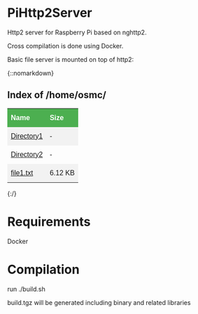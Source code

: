 # PiHttp2Server
Http2 server for Raspberry Pi based on nghttp2.

Cross compilation is done using Docker.

Basic file server is mounted on top of http2:

{::nomarkdown}

<!DOCTYPE html>
<html>
    <head>
        <style>
                        table {               font-family: "Trebuchet MS", Arial, Helvetica, sans-serif;               border-collapse: collapse;            }            th, td {               text-align: left;               padding: 8px;               padding-top: 12px;               padding-bottom: 12px;            }            tr:nth-child(even){background-color: #f2f2f2}            th {               background-color: #4CAF50;               color: white;            }
        </style>
    </head>
    <body>
        <h2>
            Index of /home/osmc/
        </h2>
        <table>
            <tr>
                <th>
                    Name
                </th>
                <th>
                    Size
                </th>
            </tr>
            <tr>
                <td>
                    <a class="link" href="/Directory1">
                        Directory1
                    </a>
                </td>
                <td>
                    -
                </td>
            </tr>
            <tr>
                <td>
                    <a class="link" href="/Directory2">
                        Directory2
                    </a>
                </td>
                <td>
                    -
                </td>
            </tr>
            <tr>
                <td>
                    <a class="link" href="/file1.txt">
                        file1.txt
                    </a>
                </td>
                <td>
                    6.12 KB
                </td>
            </tr>
      </table>
   </body>
</html>

{:/}

# Requirements
Docker

# Compilation
run ./build.sh

build.tgz will be generated including binary and related libraries


